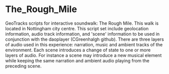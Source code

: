 # The_Rough_Mile
GeoTracks scripts for interactive soundwalk: The Rough Mile. This walk is located in Nottingham city centre. 
This script set include geolocation information, audio track information, and 'scene' information to be used in conjunction with the daoplayer (CGreenhalgh github).
There are three layers of audio used in this experience: narration, music and ambient tracks of the environment. Each scene introduces a change of state to one or more layers of audio. For instance a scene may introduce a new musical element while keeping the same narration and ambient audio playing from the preceding scene.
